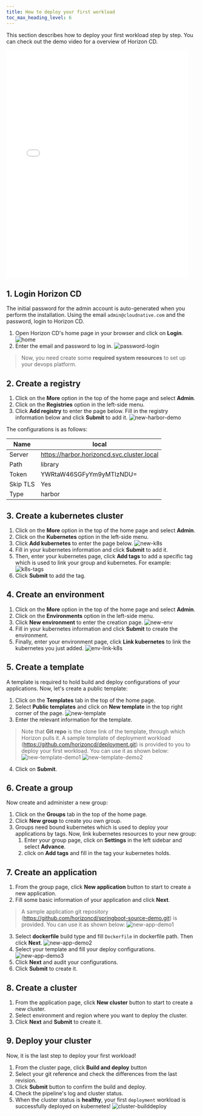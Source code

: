 ```yaml
---
title: How to deploy your first workload
toc_max_heading_level: 6
---
```

This section describes how to deploy your first workload step by step. You can check out the demo video for a overview of Horizon CD.
<iframe src="//player.bilibili.com/player.html?aid=307659880&bvid=BV1fA411Z7GT&cid=963860081&page=1" scrolling="no" border="0" frameborder="no" framespacing="0" allowfullscreen="true" width="95%" height="600"> </iframe>

## 1. Login Horizon CD
The initial password for the admin account is auto-generated when you perform the installation. Using the email `admin@cloudnative.com` and the password, login to Horizon CD.
1. Open Horizon CD's home page in your browser and click on **Login**.
![home](/image/home.png)
2. Enter the email and password to log in.
![password-login](/image/password-login.png)

> Now, you need create some **required system resources** to set up your devops platform. 


## 2. Create a registry
1. Click on the **More** option in the top of the home page and select **Admin**.
2. Click on the **Registries** option in the left-side menu.
3. Click **Add registry** to enter the page below. Fill in the registry information below and click **Submit** to add it.
![new-harbor-demo](/image/new-harbor-demo.png)

The configurations is as follows:

| Name     | local                                      |
|----------|--------------------------------------------|
| Server   | https://harbor.horizoncd.svc.cluster.local |
| Path     | library                                    |
| Token    | YWRtaW46SGFyYm9yMTIzNDU=                   |
| Skip TLS | Yes                                        |
| Type     | harbor                                     |


## 3. Create a kubernetes cluster
1. Click on the **More** option in the top of the home page and select **Admin**.
2. Click on the **Kubernetes** option in the left-side menu.
3. Click **Add kubernetes** to enter the page below.
![new-k8s](/image/new-k8s.png)
4. Fill in your kubernetes information and click **Submit** to add it.
5. Then, enter your kubernetes page, click **Add tags** to add a specific tag which is used to link your group and kubernetes. For example:
![k8s-tags](/image/k8s-tags.png)
6. Click **Submit** to add the tag.

## 4. Create an environment
1. Click on the **More** option in the top of the home page and select **Admin**.
2. Click on the **Environments** option in the left-side menu.
3. Click **New environment** to enter the creation page.
![new-env](/image/new-env.png)
4. Fill in your kubernetes information and click **Submit** to create the environment.
5. Finally, enter your environment page, click **Link kubernetes** to link the kubernetes you just added.
![env-link-k8s](/image/env-link-k8s.png)

## 5. Create a template
A template is required to hold build and deploy configurations of your applications. Now, let's create a public template: 
1. Click on the **Templates** tab in the top of the home page.
2. Select **Public templates** and click on **New template** in the top right corner of the page.
![new-template](/image/new-template.png)
3. Enter the relevant information for the template.
> Note that **Git repo** is the clone link of the template, through which Horizon pulls it. A sample template of deployment workload (https://github.com/horizoncd/deployment.git) is provided to you to deploy your first workload. You can use it as shown below:
![new-template-demo1](/image/new-template-demo1.png)
![new-template-demo2](/image/new-template-demo2.png)
4. Click on **Submit**.

## 6. Create a group
Now create and administer a new group:
1. Click on the **Groups** tab in the top of the home page.
2. Click **New group** to create you own group.
3. Groups need bound kubernetes which is used to deploy your applications by tags. Now, link kubernetes resources to your new group: 
   1. Enter your group page, click on **Settings** in the left sidebar and select **Advance**.
   2. click on **Add tags** and fill in the tag your kubernetes holds.

## 7. Create an application
1. From the group page, click **New application** button to start to create a new application.
2. Fill some basic information of your application and click **Next**.
> A sample application git repository (https://github.com/horizoncd/springboot-source-demo.git) is provided. You can use it as shown below:
![new-app-demo1](/image/new-app-demo1.png)
3. Select **dockerfile** build type and fill `Dockerfile` in dockerfile path. Then click **Next**.
![new-app-demo2](/image/new-app-demo2.png)
4. Select your template and fill your deploy configurations.
![new-app-demo3](/image/new-app-demo3.png)
5. Click **Next** and audit your configurations.
6. Click **Submit** to create it.

## 8. Create a cluster
1. From the application page, click **New cluster** button to start to create a new cluster.
2. Select environment and region where you want to deploy the cluster.
3. Click **Next** and **Submit** to create it.

## 9. Deploy your cluster
Now, it is the last step to deploy your first workload!
1. From the cluster page, click **Build and deploy** button
2. Select your git reference and check the differences from the last revision.
3. Click **Submit** button to confirm the build and deploy.
4. Check the pipeline's log and cluster status.
5. When the cluster status is **healthy**, your first `deployment` workload is successfully deployed on kubernetes!
![cluster-builddeploy](/image/cluster-builddeploy.png)